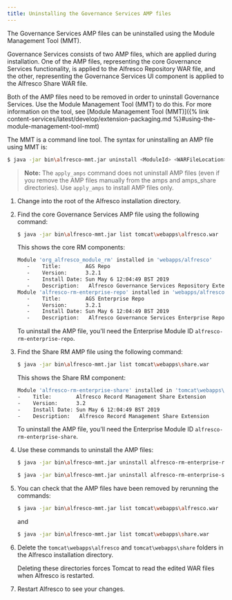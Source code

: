 ```yaml
---
title: Uninstalling the Governance Services AMP files
---
```


The Governance Services AMP files can be uninstalled using the Module Management Tool (MMT).

Governance Services consists of two AMP files, which are applied during installation. One of the AMP files, representing the core Governance Services functionality, is applied to the Alfresco Repository WAR file, and the other, representing the Governance Services UI component is applied to the Alfresco Share WAR file.

Both of the AMP files need to be removed in order to uninstall Governance Services. Use the Module Management Tool (MMT) to do this. For more information on the tool, see [Module Management Tool (MMT)]({% link content-services/latest/develop/extension-packaging.md %}#using-the-module-management-tool-mmt)

The MMT is a command line tool. The syntax for uninstalling an AMP file using MMT is:

```bash
$ java -jar bin\alfresco-mmt.jar uninstall <ModuleId> <WARFileLocation>
```

> **Note:** The `apply_amps` command does not uninstall AMP files (even if you remove the AMP files manually from the amps and amps_share directories). Use `apply_amps` to install AMP files only.

1. Change into the root of the Alfresco installation directory.

2. Find the core Governance Services AMP file using the following command:

    ```bash
    $ java -jar bin\alfresco-mmt.jar list tomcat\webapps\alfresco.war
    ```

    This shows the core RM components:

    ```bash
    Module 'org_alfresco_module_rm' installed in 'webapps/alfresco'
       -    Title:        AGS Repo
       -    Version:      3.2.1
       -    Install Date: Sun May 6 12:04:49 BST 2019
       -    Description:   Alfresco Governance Services Repository Extension
    Module 'alfresco-rm-enterprise-repo' installed in 'webapps/alfresco'
       -    Title:        AGS Enterprise Repo
       -    Version:      3.2.1
       -    Install Date: Sun May 6 12:04:49 BST 2019
       -    Description:   Alfresco Governance Services Enterprise Repository Extension
   ```

    To uninstall the AMP file, you'll need the Enterprise Module ID `alfresco-rm-enterprise-repo`.

3. Find the Share RM AMP file using the following command:

    ```bash
    $ java -jar bin\alfresco-mmt.jar list tomcat\webapps\share.war
    ```

    This shows the Share RM component:

    ```bash
    Module 'alfresco-rm-enterprise-share' installed in 'tomcat\webapps\share.war'
    -    Title:        Alfresco Record Management Share Extension
    -    Version:      3.2
    -    Install Date: Sun May 6 12:04:49 BST 2019
    -    Description:   Alfresco Record Management Share Extension
    ```

    To uninstall the AMP file, you'll need the Enterprise Module ID `alfresco-rm-enterprise-share`.

4. Use these commands to uninstall the AMP files:

    ```bash
    $ java -jar bin\alfresco-mmt.jar uninstall alfresco-rm-enterprise-repo tomcat\webapps\alfresco.war
    ```

    ```bash
    $ java -jar bin\alfresco-mmt.jar uninstall alfresco-rm-enterprise-share tomcat\webapps\share.war
    ```

5. You can check that the AMP files have been removed by rerunning the commands:

    ```bash
    $ java -jar bin\alfresco-mmt.jar list tomcat\webapps\alfresco.war
    ```

    and

    ```bash
    $ java -jar bin\alfresco-mmt.jar list tomcat\webapps\share.war
    ```

6. Delete the `tomcat\webapps\alfresco` and `tomcat\webapps\share` folders in the Alfresco installation directory.

    Deleting these directories forces Tomcat to read the edited WAR files when Alfresco is restarted.

7. Restart Alfresco to see your changes.
